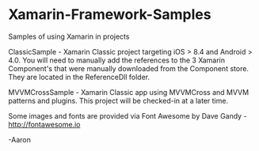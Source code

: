 # Xamarin-Framework-Samples

Samples of using Xamarin  in projects

ClassicSample - Xamarin Classic project targeting iOS > 8.4 and Android > 4.0.  You will need to manually add the references to the 3 Xamarin Component's that were manually downloaded from the Component store.  They are located in the ReferenceDll folder.

MVVMCrossSample - Xamarin Classic app using MVVMCross and MVVM patterns and plugins.  This project will be checked-in at a later time.

Some images and fonts are provided via Font Awesome by Dave Gandy - http://fontawesome.io

-Aaron

